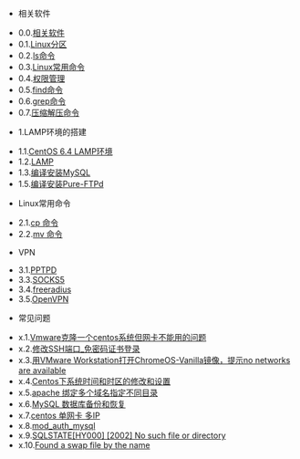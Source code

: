 * 相关软件
 - 0.0.[相关软件](0.0.md)
 - 0.1.[Linux分区](0.1.md)
 - 0.2.[ls命令](0.2.md)
 - 0.3.[Linux常用命令](0.3.md)
 - 0.4.[权限管理](0.4.md)
 - 0.5.[find命令](0.5.md)
 - 0.6.[grep命令](0.6.md)
 - 0.7.[压缩解压命令](0.7.md)
* 1.LAMP环境的搭建
 - 1.1.[CentOS 6.4 LAMP环境](1.1.md)
 - 1.2.[LAMP](1.2.md)
 - 1.3.[编译安装MySQL](1.3.md)
 - 1.5.[编译安装Pure-FTPd](1.5.md)
* Linux常用命令
 - 2.1.[cp 命令](2.1.md)
 - 2.2.[mv 命令](2.2.md)
* VPN
 - 3.1.[PPTPD](3.1.md)
 - 3.3.[SOCKS5](3.3.md)
 - 3.4.[freeradius](3.4.md)
 - 3.5.[OpenVPN](3.5.md)
* 常见问题
 - x.1.[Vmware克隆一个centos系统但网卡不能用的问题](x.1.md)
 - x.2.[修改SSH端口_免密码证书登录](x.2.md)
 - x.3.[用VMware Workstation打开ChromeOS-Vanilla镜像，提示no networks are available](x.3.md)
 - x.4.[Centos下系统时间和时区的修改和设置](x.4.md)
 - x.5.[apache 绑定多个域名指定不同目录](x.5.md)
 - x.6.[MySQL 数据库备份和恢复](x.6.md)
 - x.7.[centos 单网卡 多IP](x.7.md)
 - x.8.[mod_auth_mysql](x.8.md)
 - x.9.[SQLSTATE[HY000] [2002] No such file or directory](x.9.md)
 - x.10.[Found a swap file by the name](x.10.md)
